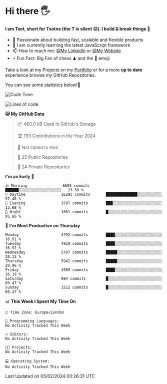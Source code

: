 # Hi there :raised_hand_with_fingers_splayed:
#### I am Tsot, short for Tsotne (the T is silent :wink:). I build & break things :space_invader:
- :telescope: Passionate about building fast, scalable and flexible products
- :seedling: I am currently learning the latest JavaScript framework 
- :mailbox: How to reach me: [@My LinkedIn](https://www.linkedin.com/in/tsotne-gvadzabia/) or [@My Website](https://tsotne.co.uk/contact)
- :zap: Fun Fact: Big Fan of chess ♟ and the 👾 emoji

Take a look at my Projects on my [Portfolio](https://tsotne.co.uk/) or for a more **up to date** experience browse my GitHub Repositories.

You can see some statistics below!:space_invader:
<!--START_SECTION:waka-->
![Code Time](http://img.shields.io/badge/Code%20Time-761%20hrs%202%20mins-blue)

![Lines of code](https://img.shields.io/badge/From%20Hello%20World%20I%27ve%20Written-10.3%20million%20lines%20of%20code-blue)

**🐱 My GitHub Data** 

> 📦 460.0 kB Used in GitHub's Storage 
 > 
> 🏆 193 Contributions in the Year 2024
 > 
> 🚫 Not Opted to Hire
 > 
> 📜 25 Public Repositories 
 > 
> 🔑 24 Private Repositories 
 > 
**I'm an Early 🐤** 

```text
🌞 Morning                6685 commits        ██████░░░░░░░░░░░░░░░░░░░   23.58 % 
🌆 Daytime                16293 commits       ██████████████░░░░░░░░░░░   57.48 % 
🌃 Evening                3707 commits        ███░░░░░░░░░░░░░░░░░░░░░░   13.08 % 
🌙 Night                  1661 commits        █░░░░░░░░░░░░░░░░░░░░░░░░   05.86 % 
```
📅 **I'm Most Productive on Thursday** 

```text
Monday                   4792 commits        ████░░░░░░░░░░░░░░░░░░░░░   16.91 % 
Tuesday                  4810 commits        ████░░░░░░░░░░░░░░░░░░░░░   16.97 % 
Wednesday                5707 commits        █████░░░░░░░░░░░░░░░░░░░░   20.13 % 
Thursday                 5942 commits        █████░░░░░░░░░░░░░░░░░░░░   20.96 % 
Friday                   4589 commits        ████░░░░░░░░░░░░░░░░░░░░░   16.19 % 
Saturday                 984 commits         █░░░░░░░░░░░░░░░░░░░░░░░░   03.47 % 
Sunday                   1522 commits        █░░░░░░░░░░░░░░░░░░░░░░░░   05.37 % 
```


📊 **This Week I Spent My Time On** 

```text
🕑︎ Time Zone: Europe/London

💬 Programming Languages: 
No Activity Tracked This Week

🔥 Editors: 
No Activity Tracked This Week

🐱‍💻 Projects: 
No Activity Tracked This Week

💻 Operating System: 
No Activity Tracked This Week
```


 Last Updated on 05/02/2024 00:26:31 UTC
<!--END_SECTION:waka-->

